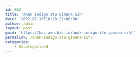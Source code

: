 ```yaml
---
id: 862
title: 'Anak Indigo Itu Gimana Sih'
date: '2022-07-19T18:28:27+00:00'
author: admin
layout: post
guid: 'https://bos.awn.biz.id/anak-indigo-itu-gimana-sih/'
permalink: /anak-indigo-itu-gimana-sih/
categories:
    - Uncategorized
---
```


